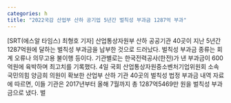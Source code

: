 ```yaml
---
categories: h
title: "2022국감 산업부 산하 공기업 5년간 벌칙성 부과금 1287억 부과"
---
```

[SRT(에스알 타임스) 최형호 기자] 산업통상자원부 산하 공공기관 40곳이 지난 5년간 1287억원에 달하는 벌칙성 부과금을 납부한 것으로 드러났다. 벌칙성 부과금 종류는 회계 오류나 의무고용 불이행 등이다. 기관별로는 한국전력공사(한전)가 낸 부과금이 600억원에 육박하며 최고치를 기록했다. 4일 국회 산업통상자원중소벤처기업위원회 소속 국민의힘 양금희 의원이 확보한 산업부 산하 기관 40곳의 벌칙성 법정 부과금 내역 자료에 따르면, 이들 기관은 2017년부터 올해 7월까지 총 1287억5469만 원을 벌칙성 부과금으로 냈다. 벌